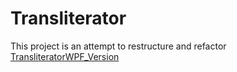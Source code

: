 # Transliterator
This project is an attempt to restructure and refactor [TransliteratorWPF_Version](https://github.com/Seagullie/TransliteratorWPF_Clean_Version)
